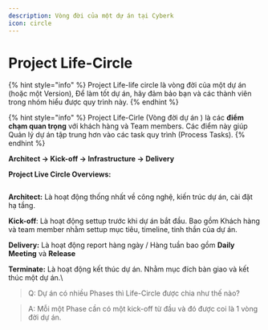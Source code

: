 ```yaml
---
description: Vòng đời của một dự án tại Cyberk
icon: circle
---
```


# Project Life-Circle

{% hint style="info" %}
Project Life-life circle là vòng đời của một dự án (hoặc một Version), Để làm tốt dự án, hãy đảm bảo bạn và các thành viên trong nhóm hiểu được quy trình này.
{% endhint %}

{% hint style="info" %}
Project Life-Cirle (Vòng đời dự án ) là các **điểm chạm quan trọng** với khách hàng và Team members. Các điểm này giúp Quản lý dự án tập trung hơn vào các task quy trình (Process Tasks).
{% endhint %}

**Architect -> Kick-off -> Infrastructure -> Delivery**

**Project Live Circle Overviews:**

<figure><img src="../../.gitbook/assets/image.png" alt=""><figcaption></figcaption></figure>

**Architect:** Là hoạt động thống nhất về công nghệ, kiến trúc dự án, cài đặt hạ tầng.

**Kick-off**: Là hoạt động settup trước khi dự án bắt đầu. Bao gồm Khách hàng và team member nhằm settup mục tiêu, timeline, tinh thần của dự án.

**Delivery:** Là hoạt động report hàng ngày / Hàng tuần bao gồm **Daily Meeting** và **Release**

**Terminate:** Là hoạt động kết thúc dự án. Nhằm mục đích bàn giao và kết thúc một dự án.\


> Q: Dự án có nhiều Phases thì Life-Circle được chia như thế nào?

> A: Mỗi một Phase cần có một kick-off từ đầu và đó được coi là 1 vòng đời dự án.
